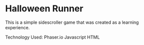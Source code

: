 # Halloween Runner

This is a simple sidescroller game that was created as a learning experience.

Technology Used: 
Phaser.io
Javascript 
HTML

